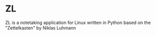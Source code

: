 # ZL
ZL is a notetaking application for Linux written in Python based on the "Zettelkasten" by Niklas Luhmann
